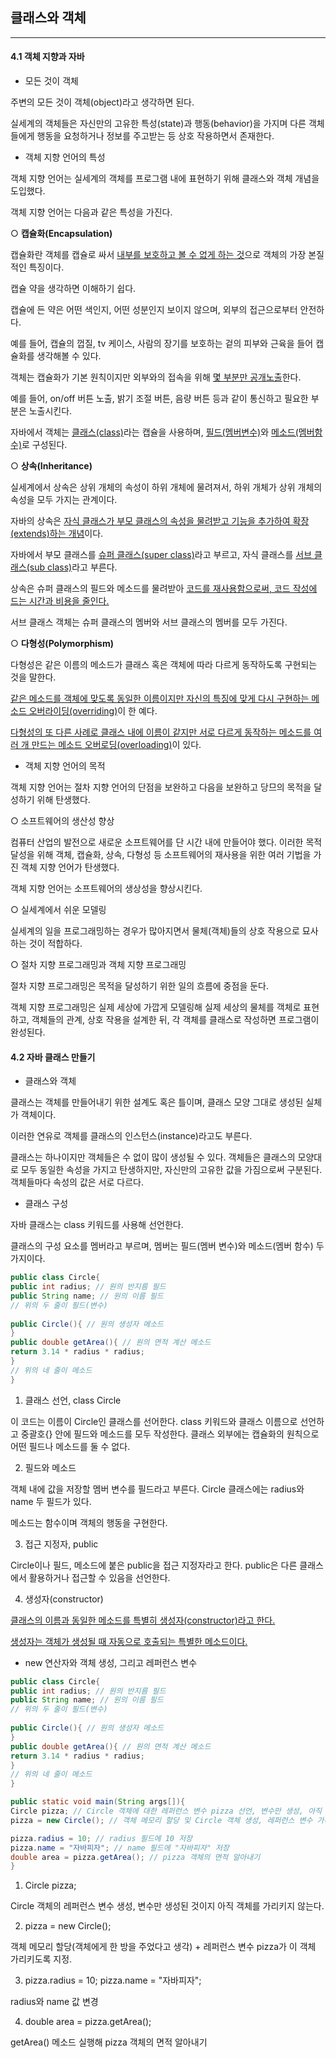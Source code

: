 ## 클래스와 객체



---------



#### 4.1 객체 지향과 자바



- 모든 것이 객체



주변의 모든 것이 객체(object)라고 생각하면 된다.  

실세계의 객체들은 자신만의 고유한 특성(state)과 행동(behavior)을 가지며 다른 객체들에게 행동을 요청하거나 정보를 주고받는 등 상호 작용하면서 존재한다.



- 객체 지향 언어의 특성



객체 지향 언어는 실세계의 객체를 프로그램 내에 표현하기 위해 클래스와 객체 개념을 도입했다.

객체 지향 언어는 다음과 같은 특성을 가진다.



○ **캡슐화(Encapsulation)**



캡슐화란 객체를 캡슐로 싸서 <u>내부를 보호하고 볼 수 없게 하는 것</u>으로 객체의 가장 본질적인 특징이다. 

캡슐 약을 생각하면 이해하기 쉽다.

캡슐에 든 약은 어떤 색인지, 어떤 성분인지 보이지 않으며, 외부의 접근으로부터 안전하다.

예를 들어, 캡슐의 껍질, tv 케이스, 사람의 장기를 보호하는 겉의 피부와 근육을 들어 캡슐화를 생각해볼 수 있다.

객체는 캡슐화가 기본 원칙이지만 외부와의 접속을 위해 <u>몇 부분만 공개노출</u>한다. 

예를 들어, on/off 버튼 노출, 밝기 조절 버튼, 음량 버튼 등과 같이 통신하고 필요한 부분은 노출시킨다.

자바에서 객체는 <u>클래스(class)</u>라는 캡슐을 사용하며, <u>필드(멤버변수)</u>와 <u>메소드(멤버함수)</u>로 구성된다.



○ **상속(Inheritance)**



실세계에서 상속은 상위 개체의 속성이 하위 개체에 물려져서, 하위 개체가 상위 개체의 속성을 모두 가지는 관계이다.

자바의 상속은 <u>자식 클래스가 부모 클래스의 속성을 물려받고 기능을 추가하여 확장(extends)하는 개념</u>이다.

자바에서 부모 클래스를 <u>슈퍼 클래스(super class)</u>라고 부르고, 자식 클래스를 <u>서브 클래스(sub class)</u>라고 부른다.

상속은 슈퍼 클래스의 필드와 메소드를 물려받아 <u>코드를 재사용함으로써, 코드 작성에 드는 시간과 비용을 줄인다.</u>

서브 클래스 객체는 슈퍼 클래스의 멤버와 서브 클래스의 멤버를 모두 가진다.



○ **다형성(Polymorphism)**



다형성은 같은 이름의 메소드가 클래스 혹은 객체에 따라 다르게 동작하도록 구현되는 것을 말한다.

<u>같은 메소드를 객체에 맞도록 동일한 이름이지만 자신의 특징에 맞게 다시 구현하는 메소드 오버라이딩(overriding)</u>이 한 예다.

<u>다형성의 또 다른 사례로 클래스 내에 이름이 같지만 서로 다르게 동작하는 메소드를 여러 개 만드는 메소드 오버로딩(overloading)</u>이 있다.



- 객체 지향 언어의 목적



객체 지향 언어는 절차 지향 언어의 단점을 보완하고 다음을 보완하고 당므의 목적을 달성하기 위해 탄생했다.

○ 소프트웨어의 생산성 향상

컴퓨터 산업의 발전으로 새로운 소프트웨어를 단 시간 내에 만들어야 했다. 이러한 목적 달성을 위해 객체, 캡슐화, 상속, 다형성 등 소프트웨어의 재사용을 위한 여러 기법을 가진 객체 지향 언어가 탄생했다.

객체 지향 언어는 소프트웨어의 생상성을 향상시킨다.

○ 실세계에서 쉬운 모델링

실세계의 일을 프로그래밍하는 경우가 많아지면서 물체(객체)들의 상호 작용으로 묘사하는 것이 적합하다.

○ 절차 지향 프로그래밍과 객체 지향 프로그래밍

절차 지향 프로그래밍은 목적을 달성하기 위한 일의 흐름에 중점을 둔다.

객체 지향 프로그래밍은 실제 세상에 가깝게 모델링해 실제 세상의 물체를 객체로 표현하고, 객체들의 관계, 상호 작용을 설계한 뒤, 각 객체를 클래스로 작성하면 프로그램이 완성된다.



#### 4.2 자바 클래스 만들기



- 클래스와 객체



클래스는 객체를 만들어내기 위한 설계도 혹은 틀이며, 클래스 모양 그대로 생성된 실체가 객체이다.

이러한 연유로 객체를 클래스의 인스턴스(instance)라고도 부른다.

클래스는 하나이지만 객체들은 수 없이 많이 생성될 수 있다. 객체들은 클래스의 모양대로 모두 동일한 속성을 가지고 탄생하지만, 자신만의 고유한 값을 가짐으로써 구분된다. 객체들마다 속성의 값은 서로 다르다.



- 클래스 구성



자바 클래스는 class 키워드를 사용해 선언한다.

클래스의 구성 요소를 멤버라고 부르며, 멤버는 필드(멤버 변수)와 메소드(멤버 함수) 두 가지이다.

```java
public class Circle{
public int radius; // 원의 반지름 필드
public String name; // 원의 이름 필드
// 위의 두 줄이 필드(변수)
    
public Circle(){ // 원의 생성자 메소드
}
public double getArea(){ // 원의 면적 계산 메소드
return 3.14 * radius * radius;
}
// 위의 네 줄이 메소드
}
```



1. 클래스 선언, class Circle

이 코드는 이름이 Circle인 클래스를 선어한다. class 키워드와 클래스 이름으로 선언하고 중괄호{} 안에 필드와 메소드를 모두 작성한다. 클래스 외부에는 캡슐화의 원칙으로 어떤 필드나 메소드를 둘 수 없다.

2. 필드와 메소드

객체 내에 값을 저장할 멤버 변수를 필드라고 부른다. Circle 클래스에는 radius와 name 두 필드가 있다.

메소드는 함수이며 객체의 행동을 구현한다. 

3. 접근 지정자, public

Circle이나 필드, 메소드에 붙은 public을 접근 지정자라고 한다. public은 다른 클래스에서 활용하거나 접근할 수 있음을 선언한다.

4. 생성자(constructor)

<u>클래스의 이름과 동일한 메소드를 특별히 생성자(constructor)라고 한다.</u>

<u>생성자는 객체가 생성될 때 자동으로 호출되는 특별한 메소드이다.</u>

 

- new 연산자와 객체 생성, 그리고 레퍼런스 변수



```java
public class Circle{
public int radius; // 원의 반지름 필드
public String name; // 원의 이름 필드
// 위의 두 줄이 필드(변수)
    
public Circle(){ // 원의 생성자 메소드
}
public double getArea(){ // 원의 면적 계산 메소드
return 3.14 * radius * radius;
}
// 위의 네 줄이 메소드
}

public static void main(String args[]){
Circle pizza; // Circle 객체에 대한 레퍼런스 변수 pizza 선언, 변수만 생성, 아직 가리키지 않음
pizza = new Circle(); // 객체 메모리 할당 및 Circle 객체 생성, 레퍼런스 변수 가리키도록.

pizza.radius = 10; // radius 필드에 10 저장
pizza.name = "자바피자"; // name 필드에 "자바피자" 저장
double area = pizza.getArea(); // pizza 객체의 면적 알아내기
}
```



1. Circle pizza; 

Circle 객체의 레퍼런스 변수 생성, 변수만 생성된 것이지 아직 객체를 가리키지 않는다.

2. pizza = new Circle(); 

객체 메모리 할당(객체에게 한 방을 주었다고 생각) + 레퍼런스 변수 pizza가 이 객체 가리키도록 지정.

3. pizza.radius = 10; pizza.name = "자바피자";

radius와 name 값 변경

4. double area = pizza.getArea();

getArea() 메소드 실행해 pizza 객체의 면적 알아내기